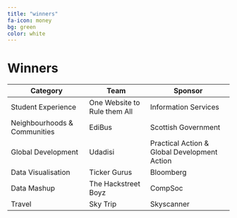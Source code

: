 ```yaml
---
title: "winners"
fa-icon: money
bg: green     
color: white  
---
```


# Winners



Category | Team | Sponsor
---------|------|--------
Student Experience	| One Website to Rule them All | Information Services 
Neighbourhoods & Communities |	EdiBus | Scottish Government 
Global Development	| Udadisi | Practical Action & Global Development Action 
Data Visualisation	| Ticker Gurus	| Bloomberg 
Data Mashup	| The Hackstreet Boyz | CompSoc 
Travel | Sky Trip | Skyscanner 